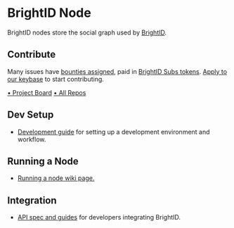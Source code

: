 # BrightID Node

BrightID nodes store the social graph used by [BrightID](https://github.com/BrightID/BrightID).

## Contribute

Many issues have [bounties assigned](https://github.com/orgs/BrightID/projects/2?card_filter_query=label%3A%22bounty+%F0%9F%92%8E%22), paid in [BrightID Subs tokens](https://uniswap.info/token/0x61ceac48136d6782dbd83c09f51e23514d12470a). [Apply to our keybase](https://keybase.io/team/brightid) to start contributing.

[• Project Board](https://github.com/orgs/BrightID/projects/2) [• All Repos](https://github.com/BrightID)

## Dev Setup

* [Development guide](https://github.com/BrightID/BrightID-Node/wiki/Development-Guide) for setting up a development environment and workflow.

## Running a Node

* [Running a node wiki page.](https://github.com/BrightID/BrightID-Node/wiki/Installation-Guide)

## Integration

* [API spec and guides](https://dev.brightid.org) for developers integrating BrightID.
